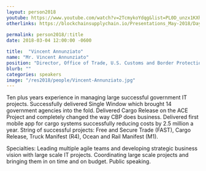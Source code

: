 ```yaml
---
layout: person2018
youtube: https://www.youtube.com/watch?v=2TcmykoYdqg&list=PL0D_unzx1KXhvrIzPl1j0mrihgq44nGOh&index=20&t=0s
otherlinks: https://blockchainsupplychain.io/Presentations_May-2018/Day-2/14_U.S.-Customs-and-Border-Protection-Office-of-Trade-Transformation_Vincent-Annunziato_XChain2_May-2018_Houston.TX.pdf
      
permalink: person2018/:title
date: 2018-03-04 12:00:00 -0600

title:  "Vincent Annunziato"
name: "Mr. Vincent Annunziato"
position: "Director, Office of Trade, U.S. Customs and Border Protection"
blurb: ""
categories: speakers
image: "/res2018/people/Vincent-Annunziato.jpg"
---
```


Ten plus years experience in managing large successful government IT projects. Successfully delivered Single Window which brought 14 government agencies into the fold. Delivered Cargo Release on the ACE Project and completely changed the way CBP does business. Delivered first mobile app for cargo systems successfully reducing costs by 2.5 million a year. String of successful projects: Free and Secure Trade (FAST), Cargo Release, Truck Manifest (R4), Ocean and Rail Manifest (M1). 

Specialties: Leading multiple agile teams and developing strategic business vision with large scale IT projects. Coordinating large scale projects and bringing them in on time and on budget. Public speaking.
